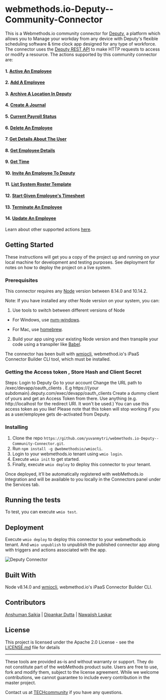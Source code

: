 # webmethods.io-Deputy--Community-Connector
This is a Webmethods.io community connector for [Deputy](https://www.deputy.com/), a platform which allows you to Manage your workday from any device with Deputy's flexible scheduling software & time clock app designed for any type of workforce. The connector uses the [Deputy REST API](https://www.deputy.com/api-doc/API) to make HTTP requests to access or modify a resource. The actions supported by this community connector are:
#### 1. [Active An Employee](https://www.deputy.com/api-doc/API/Employee_Management_Calls)
#### 2. [Add A Employee](https://www.deputy.com/api-doc/API/Employee_Management_Calls)
#### 3. [Archive A Location In Deputy](https://www.deputy.com/api-doc/API/Location_Management_Calls)
#### 4. [Create A Journal](https://www.deputy.com/api-doc/API)
#### 5. [Current Payroll Status](https://www.deputy.com/api-doc/API/Enterprise_Payroll)
#### 6. [Delete An Employee](https://www.deputy.com/api-doc/API/Employee_Management_Calls)
#### 7. [Get Details About The User](https://www.deputy.com/api-doc/API/It_is_All_About_Me)
#### 8. [Get Employee Details](https://www.deputy.com/api-doc/API/Employee_Management_Calls)
#### 9. [Get Time](https://www.deputy.com/api-doc/API/Utility_Methods)
#### 10. [Invite An Employee To Deputy](https://www.deputy.com/api-doc/API/Employee_Management_Calls)
#### 11. [List System Roster Template](https://www.deputy.com/api-doc/API/Roster_Management_Calls)
#### 12. [Start Given Employee's Timesheet](https://developer.bigcommerce.com/api-reference/store-management/shipping-api)
#### 13. [Terminate An Employee](https://www.deputy.com/api-doc/API/Employee_Management_Calls)
#### 14. [Update An Employee](https://www.deputy.com/api-doc/API/Employee_Management_Calls)
Learn about other supported actions [here](https://www.deputy.com/api-doc/API/Getting_Started).
## Getting Started
These instructions will get you a copy of the project up and running on your local machine for development and testing purposes. See deployment for notes on how to deploy the project on a live system.

### Prerequisites
This connector requires any [Node](https://nodejs.org/dist/) version between 8.14.0 and 10.14.2.

Note: If you have installed any other Node version on your system, you can:
1. Use tools to switch between different versions of Node

  - For Windows, use [nvm-windows](https://github.com/coreybutler/nvm-windows#installation--upgrades).
  
  - For Mac, use [homebrew](https://brew.sh/).
2. Build your app using your existing Node version and then transpile your code using a transpiler like [Babel](https://babeljs.io/).

The connector has been built with [wmiocli](https://docs.webmethods.io/integration/developer_guide/connector_builder/#gsc.tab=0), webmethod.io's iPaaS Connector Builder CLI tool, which must be installed.
### Getting the Access token , Store Hash and Client Secret 
Steps:
  Login to Deputy
  Go to your account
  Change the URL path to /exec/devapp/oauth_clients . E.g https://{your subdomain}.deputy.com/exec/devapp/oauth_clients
  Create a dummy client of yours and get an Access Token from there. Use anything (e.g. http://localhost for the redirect URI. It won't be used.)
  You can use this access token as you like! Please note that this token will stop working if you as a user/employee gets de-activated from Deputy.
### Installing
1. Clone the repo `https://github.com/yuvanmytri/webmethods.io-Deputy--Community-Connector.git`.
2. Run `npm install -g @webmethodsio/wmiocli`.
3. Login to your webmethods.io tenant using `wmio login`.
4. Execute `wmio init` to get started.
5. Finally, execute `wmio deploy` to deploy this connector to your tenant.

Once deployed, it’ll be automatically registered with webMethods.io Integration and will be available to you locally in the Connectors panel under the Services tab.

## Running the tests
To test, you can execute `wmio test`.

## Deployment
Execute `wmio deploy` to deploy this connector to your webmethods.io tenant. And `wmio unpublish` to unpublish the published connector app along with triggers and actions associated with the app.

![Deputy Connector](https://user-images.githubusercontent.com/20556391/75240942-31a43e80-57eb-11ea-849e-e4c25bf43321.PNG)


## Built With
Node v8.14.0 and [wmiocli](https://docs.webmethods.io/integration/developer_guide/connector_builder/#gsc.tab=0), webmethod.io's iPaaS Connector Builder CLI.

## Contributors
[Anshuman Saikia](https://github.com/anshu96788) |
[Dipankar Dutta](https://github.com/DipankarDDUT) |
[Nawajish Laskar](https://github.com/Nawajish)

## License
This project is licensed under the Apache 2.0 License - see the [LICENSE.md](https://github.com/SoftwareAG/webmethods-microservicesruntime-samples/blob/master/LICENSE) file for details

______________________
These tools are provided as-is and without warranty or support. They do not constitute part of the webMethods product suite. Users are free to use, fork and modify them, subject to the license agreement. While we welcome contributions, we cannot guarantee to include every contribution in the master project.

Contact us at [TECHcommunity](mailto:technologycommunity@softwareag.com?subject=Github/SoftwareAG) if you have any questions.
